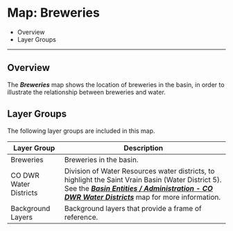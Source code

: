 # Map: Breweries #

*   Overview
*   Layer Groups

-----------------

## Overview ##

The ***Breweries*** map shows the location of breweries in the basin,
in order to illustrate the relationship between breweries and water.

## Layer Groups ##

The following layer groups are included in this map.

| **Layer Group** | **Description** |
| -- | -- |
| Breweries | Breweries in the basin. |
| CO DWR Water Districts | Division of Water Resources water districts, to highlight the Saint Vrain Basin (Water District 5).  See the [***Basin Entities / Administration - CO DWR Water Districts***](#map/entities-codwr-waterdistricts) map for more information. |
| Background Layers | Background layers that provide a frame of reference. |
